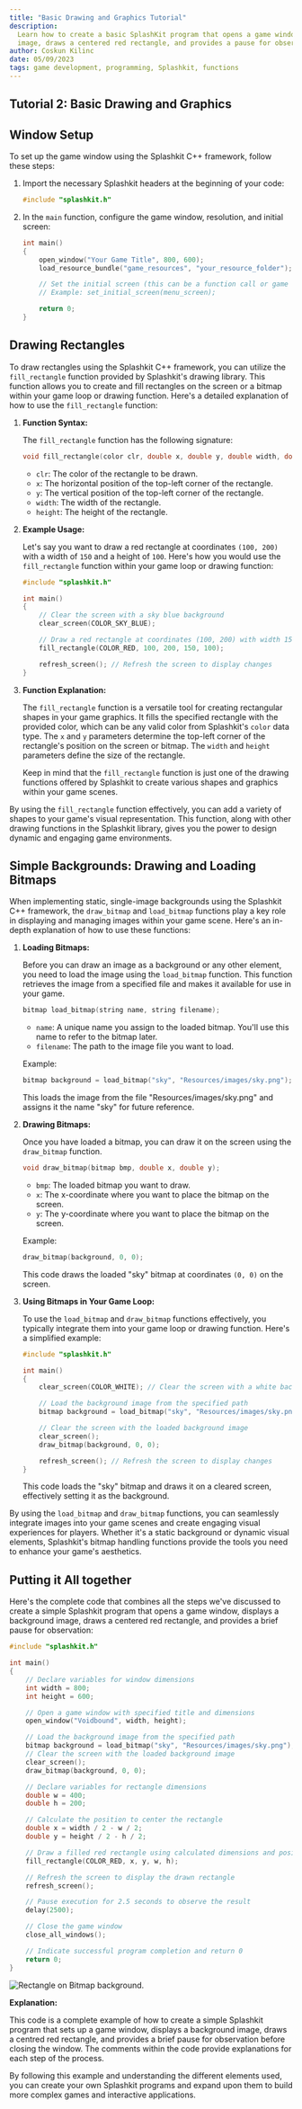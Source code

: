 ```yaml
---
title: "Basic Drawing and Graphics Tutorial"
description:
  Learn how to create a basic SplashKit program that opens a game window, displays a background
  image, draws a centered red rectangle, and provides a pause for observation.
author: Coskun Kilinc
date: 05/09/2023
tags: game development, programming, Splashkit, functions
---
```


## Tutorial 2: Basic Drawing and Graphics

## Window Setup

To set up the game window using the Splashkit C++ framework, follow these steps:

1. Import the necessary Splashkit headers at the beginning of your code:

   ```cpp
   #include "splashkit.h"
   ```

1. In the `main` function, configure the game window, resolution, and initial screen:

   ```cpp
   int main()
   {
       open_window("Your Game Title", 800, 600);
       load_resource_bundle("game_resources", "your_resource_folder");

       // Set the initial screen (this can be a function call or game loop)
       // Example: set_initial_screen(menu_screen);

       return 0;
   }
   ```

## Drawing Rectangles

To draw rectangles using the Splashkit C++ framework, you can utilize the `fill_rectangle` function
provided by Splashkit's drawing library. This function allows you to create and fill rectangles on
the screen or a bitmap within your game loop or drawing function. Here's a detailed explanation of
how to use the `fill_rectangle` function:

1. **Function Syntax:**

   The `fill_rectangle` function has the following signature:

   ```cpp
   void fill_rectangle(color clr, double x, double y, double width, double height);
   ```

   - `clr`: The color of the rectangle to be drawn.
   - `x`: The horizontal position of the top-left corner of the rectangle.
   - `y`: The vertical position of the top-left corner of the rectangle.
   - `width`: The width of the rectangle.
   - `height`: The height of the rectangle.

1. **Example Usage:**

   Let's say you want to draw a red rectangle at coordinates `(100, 200)` with a width of `150` and
   a height of `100`. Here's how you would use the `fill_rectangle` function within your game loop
   or drawing function:

   ```cpp
   #include "splashkit.h"

   int main()
   {
       // Clear the screen with a sky blue background
       clear_screen(COLOR_SKY_BLUE);

       // Draw a red rectangle at coordinates (100, 200) with width 150 and height 100
       fill_rectangle(COLOR_RED, 100, 200, 150, 100);

       refresh_screen(); // Refresh the screen to display changes
   }
   ```

1. **Function Explanation:**

   The `fill_rectangle` function is a versatile tool for creating rectangular shapes in your game
   graphics. It fills the specified rectangle with the provided color, which can be any valid color
   from Splashkit's `color` data type. The `x` and `y` parameters determine the top-left corner of
   the rectangle's position on the screen or bitmap. The `width` and `height` parameters define the
   size of the rectangle.

   Keep in mind that the `fill_rectangle` function is just one of the drawing functions offered by
   Splashkit to create various shapes and graphics within your game scenes.

By using the `fill_rectangle` function effectively, you can add a variety of shapes to your game's
visual representation. This function, along with other drawing functions in the Splashkit library,
gives you the power to design dynamic and engaging game environments.

## Simple Backgrounds: Drawing and Loading Bitmaps

When implementing static, single-image backgrounds using the Splashkit C++ framework, the
`draw_bitmap` and `load_bitmap` functions play a key role in displaying and managing images within
your game scene. Here's an in-depth explanation of how to use these functions:

1. **Loading Bitmaps:**

   Before you can draw an image as a background or any other element, you need to load the image
   using the `load_bitmap` function. This function retrieves the image from a specified file and
   makes it available for use in your game.

   ```cpp
   bitmap load_bitmap(string name, string filename);
   ```

   - `name`: A unique name you assign to the loaded bitmap. You'll use this name to refer to the
     bitmap later.
   - `filename`: The path to the image file you want to load.

   Example:

   ```cpp
   bitmap background = load_bitmap("sky", "Resources/images/sky.png");
   ```

   This loads the image from the file "Resources/images/sky.png" and assigns it the name "sky" for
   future reference.

1. **Drawing Bitmaps:**

   Once you have loaded a bitmap, you can draw it on the screen using the `draw_bitmap` function.

   ```cpp
   void draw_bitmap(bitmap bmp, double x, double y);
   ```

   - `bmp`: The loaded bitmap you want to draw.
   - `x`: The x-coordinate where you want to place the bitmap on the screen.
   - `y`: The y-coordinate where you want to place the bitmap on the screen.

   Example:

   ```cpp
   draw_bitmap(background, 0, 0);
   ```

   This code draws the loaded "sky" bitmap at coordinates `(0, 0)` on the screen.

1. **Using Bitmaps in Your Game Loop:**

   To use the `load_bitmap` and `draw_bitmap` functions effectively, you typically integrate them
   into your game loop or drawing function. Here's a simplified example:

   ```cpp
   #include "splashkit.h"

   int main()
   {
       clear_screen(COLOR_WHITE); // Clear the screen with a white background

       // Load the background image from the specified path
       bitmap background = load_bitmap("sky", "Resources/images/sky.png");

       // Clear the screen with the loaded background image
       clear_screen();
       draw_bitmap(background, 0, 0);

       refresh_screen(); // Refresh the screen to display changes
   }
   ```

   This code loads the "sky" bitmap and draws it on a cleared screen, effectively setting it as the
   background.

By using the `load_bitmap` and `draw_bitmap` functions, you can seamlessly integrate images into
your game scenes and create engaging visual experiences for players. Whether it's a static
background or dynamic visual elements, Splashkit's bitmap handling functions provide the tools you
need to enhance your game's aesthetics.

## Putting it All together

Here's the complete code that combines all the steps we've discussed to create a simple Splashkit
program that opens a game window, displays a background image, draws a centered red rectangle, and
provides a brief pause for observation:

```cpp
#include "splashkit.h"

int main()
{
    // Declare variables for window dimensions
    int width = 800;
    int height = 600;

    // Open a game window with specified title and dimensions
    open_window("Voidbound", width, height);

    // Load the background image from the specified path
    bitmap background = load_bitmap("sky", "Resources/images/sky.png");
    // Clear the screen with the loaded background image
    clear_screen();
    draw_bitmap(background, 0, 0);

    // Declare variables for rectangle dimensions
    double w = 400;
    double h = 200;

    // Calculate the position to center the rectangle
    double x = width / 2 - w / 2;
    double y = height / 2 - h / 2;

    // Draw a filled red rectangle using calculated dimensions and position
    fill_rectangle(COLOR_RED, x, y, w, h);

    // Refresh the screen to display the drawn rectangle
    refresh_screen();

    // Pause execution for 2.5 seconds to observe the result
    delay(2500);

    // Close the game window
    close_all_windows();

    // Indicate successful program completion and return 0
    return 0;
}
```

![Rectangle on Bitmap background.](/rectangle_on_bitmap.png)

**Explanation:**

This code is a complete example of how to create a simple Splashkit program that sets up a game
window, displays a background image, draws a centred red rectangle, and provides a brief pause for
observation before closing the window. The comments within the code provide explanations for each
step of the process.

By following this example and understanding the different elements used, you can create your own
Splashkit programs and expand upon them to build more complex games and interactive applications.
